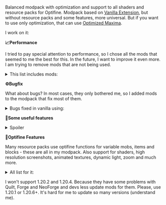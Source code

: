 Balanced modpack with optimization and support to all shaders and resource packs for Optifine.
Modpack based on [Vanilla Extension](https://modrinth.com/modpack/vanilla-extension), but without resource packs and some features, more universal. But if you want to use only optimization, that can use [Optimized Maxima](https://modrinth.com/modpack/optimized-maxima).

I work on it:

 **📈Performance**

I tried to pay special attention to performance, so I chose all the mods that seemed to me the best for this. In the future, I want to improve it even more. I am trying to remove mods that are not being used.
<details>
<summary>This list includes mods:</summary>

- [Sodium](https://modrinth.com/mod/sodium) ([by jellysquid3](https://modrinth.com/user/jellysquid3) and [IMS](https://modrinth.com/user/IMS))  - a modern rendering engine for Minecraft which greatly improves performance,
- [More Culling](https://modrinth.com/mod/moreculling) ([by FX](https://modrinth.com/user/FX)) - a mod that changes how multiple types of culling are handled in order to improve performance.
-  [C2ME](https://modrinth.com/mod/c2me-fabric) ([by ishland](https://modrinth.com/user/ishland) and [duplexsystem](https://modrinth.com/user/duplexsystem)) -  a Fabric mod designed to improve the chunk performance of Minecraft.
- [Sodium Extra](https://modrinth.com/mod/sodium-extra) ([by FlashyReese](https://modrinth.com/user/FlashyReese)) - features that shouldn't be in Sodium.
- [More Culling Extra](https://modrinth.com/mod/morecullingextra) ([by FX](https://modrinth.com/user/FX)) - a MoreCulling extension mod with smaller changes I don't want to put into MoreCulling. MoreCulling API example mod.
- [Lithium](https://modrinth.com/mod/lithium) ([by jellysquid3](https://modrinth.com/user/jellysquid3) and [2No2Name](https://modrinth.com/user/2No2Name)) - no-compromises game logic/server optimization mod.
- [ModernFix](https://modrinth.com/mod/modernfix) ([by embeddedt](https://modrinth.com/user/embeddedt)) - all-in-one mod that improves performance, reduces memory usage, and fixes many bugs. Compatible with all your favorite performance mods!
- [Exordium](https://modrinth.com/mod/exordium) ([by tr7zw](https://modrinth.com/user/tr7zw)) - render the GUI and screens at a lower framerate to speed up what's really important: the worldrendering.
- [Thread Tweak](https://modrinth.com/mod/threadtweak) ([by getchoo](https://modrinth.com/user/getchoo) and [devin](https://modrinth.com/user/devin)) - improve and tweak Minecraft thread scheduling. Fork of Smooth Boot for ≥1.20
- [BadOptimizations](https://modrinth.com/mod/badoptimizations) ([by thosea](https://modrinth.com/user/thosea)) - optimization mod that focuses on things other than rendering.
- [Bedrodium](https://modrinth.com/mod/bedrodium) ([by kirillirik](https://modrinth.com/user/kirillirik) and [VidTu](https://modrinth.com/user/VidTu)) - little optimization bedrock layer.
- [Clumps](https://modrinth.com/mod/clumps) ([by jaredlll08](https://modrinth.com/user/jaredlll08)) - clumps XP orbs together to reduce lag.
- [Dynamic FPS](https://modrinth.com/mod/dynamic-fps) ([by juliand665](https://modrinth.com/user/juliand665) and [LostLuma](https://modrinth.com/user/LostLuma)) - improve performance when Minecraft is in the background.
- [Enhanced Block Entities](https://modrinth.com/mod/ebe)
 ([by FoundationGames](https://modrinth.com/user/FoundationGames)) - reduce FPS lag with block entities, as well as customize them with resource packs.
- [Entity Culling](https://modrinth.com/mod/entityculling) 
 ([by tr7zw](https://modrinth.com/user/tr7zw)) - using async path-tracing to hide Block-/Entities that are not visible.
- [FastQuit](https://modrinth.com/mod/fastquit) 
 ([by KingContaria](https://modrinth.com/user/KingContaria)) - lets you return to the Title Screen early while your world is still saving in the background!
- [Faster Random](https://modrinth.com/mod/faster-random) ([by AnOpenSauceDev](https://modrinth.com/user/AnOpenSauceDev)
 and [Steveplays](https://modrinth.com/user/Steveplays)) - speeds up Minecraft's RNG system by 100X.
- [FerriteCore](https://modrinth.com/mod/ferrite-core) ([by malte0811](https://modrinth.com/user/malte0811)) - memory usage optimizations.
- [Get It Together, Drops!](https://modrinth.com/mod/get-it-together-drops) ([by bl4ckscor3](https://modrinth.com/user/bl4ckscor3)) - adds tags and configuration options for defining how dropped items should combine.
- [ImmediatelyFast](https://modrinth.com/mod/immediatelyfast)
 ([by RaphiMC](https://modrinth.com/user/RaphiMC)) - speed up immediate mode rendering in Minecraft.
- [Krypton](https://modrinth.com/mod/krypton)
 ([by astei](https://modrinth.com/user/astei)) - a mod to optimize the Minecraft networking stack.
- [Ksyxis](https://modrinth.com/mod/ksyxis)
 ([by VidTu](https://modrinth.com/user/VidTu)) - speed up the loading of your world.
- [Memory Leak Fix](https://modrinth.com/mod/memoryleakfix) 
 ([by FX](https://modrinth.com/user/FX) and [KingContaria](https://modrinth.com/user/KingContaria)) - a mod that fixes random memory leaks for both the client and server.
- [Noisium](https://modrinth.com/mod/noisium) ([by Steveplays](https://modrinth.com/user/Steveplays)) - optimises worldgen performance for a better gameplay experience.
- [Raknetify](https://modrinth.com/plugin/raknetify) ([by ishland](https://modrinth.com/user/ishland)) - a Fabric mod / BungeeCord plugin that uses RakNet to improve multiplayer experience significantly under unreliable and rate-limited connections.
- [Remove Reloading Screen](https://modrinth.com/mod/rrls) ([by dima_dencep](https://modrinth.com/user/dima_dencep)) - makes resource packs load in the background, allowing you to do other things while waiting!
- [ServerCore](https://modrinth.com/mod/servercore) ([by Wesley1808](https://modrinth.com/user/Wesley1808)) - a mod that aims to optimize the minecraft server.
- [Staaaaaaaaaaaack (Stxck) ](https://modrinth.com/mod/staaaaaaaaaaaack) ([by frankV](https://modrinth.com/user/frankV)) - a mod made to merge dropped items beyond the vanilla stack limit while considering mod compatibility.
- [Too Many Players](https://modrinth.com/mod/tmp) ([by Feytox](https://modrinth.com/user/Feytox) and [DearFox](https://modrinth.com/user/DearFox)) - allows you to increase FPS with a large crowd of players.
- [Video Tape](https://modrinth.com/mod/videotape) ([by Anthus](https://modrinth.com/user/Anthus)) - fixes GPU-related memory leaks.
- [kennytvs-epic-force-close-loading-screen-mod-for-fabric](https://modrinth.com/mod/forcecloseworldloadingscreen) ([by kennytv](https://modrinth.com/user/kennytv)) - instantly closes the loading terrain screen on world changing and drastically reduces the resource pack loading screen duration.
- [lazy-language-loader](https://modrinth.com/mod/lazy-language-loader) 
([by chachy](https://modrinth.com/user/chachy)) - improves loading times when changing your language by only reloading the language instead of all the game resources!
- [FastAnim](https://modrinth.com/mod/fastanim) ([by Lunade_](https://modrinth.com/user/Lunade_)) - speeds up entity animation calculations!
  
</details>
 
  **⚙️Bugfix**

What about bugs? In most cases, they only bothered me, so I added mods to the modpack that fix most of them.
<details>
<summary>Bugs fixed in vanilla using:</summary>

- [Debugify](https://modrinth.com/mod/debugify) ([by isxander](https://modrinth.com/user/isxander)) - fixes Minecraft bugs found on the bug tracker.
- [VanillaIcecreamFix](https://modrinth.com/mod/vanillaicecreamfix) ([by repletsin5](https://modrinth.com/user/repletsin5)) - an updated version of Runemoro's VanillaFix and also ported to the latest version.
- [Model Gap Fix](https://modrinth.com/mod/modelfix) ([by MehVahdJukaar](https://modrinth.com/user/MehVahdJukaar)) - fixes gaps in Block Models and Item Models.
- [Server Pinger Fixer](https://modrinth.com/mod/serverpingerfixer) ([by JustAlittleWolf](https://modrinth.com/user/JustAlittleWolf)) - improves pinging speed of the multiplayer server list.

</details>

**🪸Some useful features**

<details>
<summary>Spoiler</summary>

- [Controlify](https://modrinth.com/mod/controlify) - adds controller support to Minecraft!

</details>

**🎨Optifine Features**

Many resource packs use optifine functions for variable mobs, items and blocks - these are all in my modpack. Also support for shaders, high resolution screenshots, animated textures, dynamic light, zoom and much more.

<details>
<summary>All list for it:</summary>

- [Animatica](https://modrinth.com/mod/animatica) - a mod implementing the OptiFine/MCPatcher animated texture format.
- [CIT Resewn](https://modrinth.com/mod/cit-resewn) - re-implements MCPatcher's CIT (custom item textures from optifine resource packs).
- [Capes](https://modrinth.com/mod/capes) - lets you use capes from OptiFine, LabyMod and other cape mods.
- [Continuity](https://modrinth.com/mod/continuity) - a Fabric mod that allows for efficient connected textures.
- [FabricSkyboxes](https://modrinth.com/mod/fabricskyboxes) - allows resource packs to define custom skyboxes.
- [Fabrishot](https://modrinth.com/mod/fabrishot) - take insanely large screenshots because why not.
- [Iris Shaders](https://modrinth.com/mod/iris) - a modern shaders mod for Minecraft intended to be compatible with existing OptiFine shader packs.
- [LambDynamicLights](https://modrinth.com/mod/lambdynamiclights) - a dynamic lights mod for Fabric.
- [RyoamicLights](https://modrinth.com/mod/ryoamiclights) - LambDynamicLights unofficial architectury port. A dynamic lights mod for Minecraft.
- [OptiGUI](https://modrinth.com/mod/optigui) - custom inventory GUIs on Fabric&Quilt with OptiFine resource pack support&many more features.
- [Zoomify](https://modrinth.com/mod/zoomify) - a zoom mod with infinite customizability.
- [[EMF]Entity Model Features](https://modrinth.com/mod/entity-model-features) - EMF is an, OptiFine format, Custom Entity Model replacement mod available for Fabric and Forge.
- [[ETF]Entity Texture Features](https://modrinth.com/mod/entitytexturefeatures) - emissive, Random & Custom texture support for entities in resourcepacks just like Optifine but for Fabric.

</details>

I won't support 1.20.2 and 1.20.4. Because they have some problems with Quilt, Forge and NeoForge and devs less update mods for them. Please, use 1.20.1 or 1.20.6+. It's hard for me to update so many versions (understand me).
